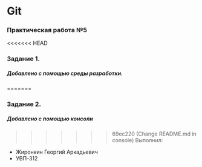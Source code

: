 # Git
### Практическая работа №5
<<<<<<< HEAD
### Задание 1.
##### Добавлено с помощью среды разработки.
=======
### Задание 2.
##### Добавлено с помощью консоли
>>>>>>> 69ec220 (Change README.md in console)
Выполнил:
* Жиронкин Георгий Аркадьевич
* УВП-312
